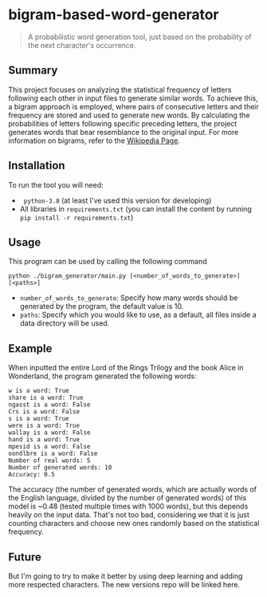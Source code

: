 # bigram-based-word-generator
> A probabilistic word generation tool, just based on the probability of the next character's occurrence.

## Summary
This project focuses on analyzing the statistical frequency of letters following each other in input files to generate similar words. To achieve this, a bigram approach is employed, 
where pairs of consecutive letters and their frequency are stored and used to generate new words. 
By calculating the probabilities of letters following specific preceding letters, the project generates words that bear resemblance to the original input. 
For more information on bigrams, refer to the [Wikipedia Page](https://en.wikipedia.org/wiki/Bigram).

## Installation 
To run the tool you will need:
- ``` python-3.8``` (at least I've used this version for developing)
- All libraries in ```requirements.txt``` (you can install the content by running ``` pip install -r requirements.txt ```)


## Usage
This program can be used by calling the following command
```  
python ./bigram_generator/main.py [<number_of_words_to_generate>] [<paths>]
 ```
- ``` number_of_words_to_generate ```: Specify how many words should be generated by the program, the default value is 10.
- ``` paths ```: Specify which you would like to use, as a default, all files inside a data directory will be used.

## Example
When inputted the entire Lord of the Rings Trilogy and the book Alice in Wonderland, the program generated the following words:

```
w is a word: True
share is a word: True
ngasst is a word: False
Crs is a word: False
s is a word: True
were is a word: True
wallay is a word: False
hand is a word: True
mpesid is a word: False
oondlbre is a word: False
Number of real words: 5 
Number of generated words: 10 
Accuracy: 0.5
```
The accuracy (the number of generated words, which are actually words of the English language, divided by the number of generated words) of this model is ~0.48 (tested multiple times with 1000 words), 
but this depends heavily on the input data. That's not too bad, considering we that it is just counting characters and choose new ones randomly based on the statistical frequency. 


## Future
But I'm going to try to make it better by using deep learning and adding more respected characters. The new versions repo will be linked here.
